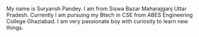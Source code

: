 My name is Suryansh Pandey. I am from Siswa Bazar Maharajganj Uttar Pradesh. Currently I am pursuing my Btech in CSE from ABES Engineering College Ghaziabad. I am very passionate boy with curiosity to learn new things.

<!--
**Suryansh4654/Suryansh4654** is a ✨ _special_ ✨ repository because its `README.md` (this file) appears on your GitHub profile.

Here are some ideas to get you started:

- 🔭 I’m currently working on ...
- 🌱 I’m currently learning ...
- 👯 I’m looking to collaborate on ...
- 🤔 I’m looking for help with ...
- 💬 Ask me about ...
- 📫 How to reach me: ...
- 😄 Pronouns: ...
- ⚡ Fun fact: ...
-->
